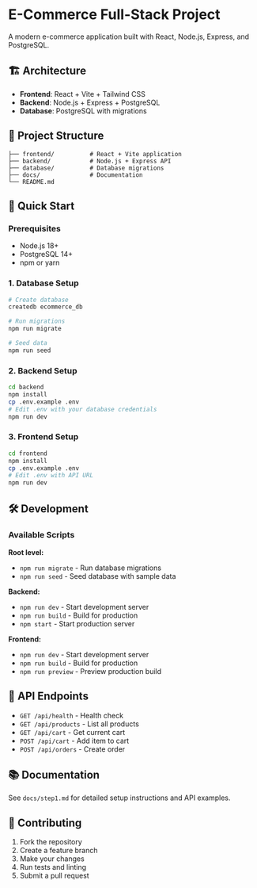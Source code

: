 # E-Commerce Full-Stack Project

A modern e-commerce application built with React, Node.js, Express, and PostgreSQL.

## 🏗️ Architecture

- **Frontend**: React + Vite + Tailwind CSS
- **Backend**: Node.js + Express + PostgreSQL
- **Database**: PostgreSQL with migrations

## 📁 Project Structure

```
├── frontend/          # React + Vite application
├── backend/           # Node.js + Express API
├── database/          # Database migrations
├── docs/              # Documentation
└── README.md
```

## 🚀 Quick Start

### Prerequisites
- Node.js 18+
- PostgreSQL 14+
- npm or yarn

### 1. Database Setup
```bash
# Create database
createdb ecommerce_db

# Run migrations
npm run migrate

# Seed data
npm run seed
```

### 2. Backend Setup
```bash
cd backend
npm install
cp .env.example .env
# Edit .env with your database credentials
npm run dev
```

### 3. Frontend Setup
```bash
cd frontend
npm install
cp .env.example .env
# Edit .env with API URL
npm run dev
```

## 🛠️ Development

### Available Scripts

**Root level:**
- `npm run migrate` - Run database migrations
- `npm run seed` - Seed database with sample data

**Backend:**
- `npm run dev` - Start development server
- `npm run build` - Build for production
- `npm start` - Start production server

**Frontend:**
- `npm run dev` - Start development server
- `npm run build` - Build for production
- `npm run preview` - Preview production build

## 🔗 API Endpoints

- `GET /api/health` - Health check
- `GET /api/products` - List all products
- `GET /api/cart` - Get current cart
- `POST /api/cart` - Add item to cart
- `POST /api/orders` - Create order

## 📚 Documentation

See `docs/step1.md` for detailed setup instructions and API examples.

## 🤝 Contributing

1. Fork the repository
2. Create a feature branch
3. Make your changes
4. Run tests and linting
5. Submit a pull request